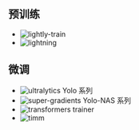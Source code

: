 ## 预训练

- ![lightly-train](https://www.lightly.ai/lightly-train)
- ![lightning](https://lightning.ai/)

## 微调

- ![ultralytics](https://www.ultralytics.com/)  Yolo 系列
- ![super-gradients](https://github.com/Deci-AI/super-gradients)   Yolo-NAS 系列
- ![transformers trainer](https://huggingface.co/docs/transformers/zh/main_classes/trainer) 
- ![timm](https://huggingface.co/docs/timm/training_script)
